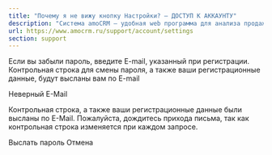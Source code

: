 ```yaml
---
title: "Почему я не вижу кнопку Настройки? — ДОСТУП К АККАУНТУ"
description: "Система amoCRM – удобная web программа для анализа продаж, доступная в режиме online из любой точки мира! Подробности узнавайте по указанным на сайте телефонам в Москве."
url: https://www.amocrm.ru/support/account/settings
section: support
---
```


Если вы забыли пароль, введите E-mail, указанный при регистрации. Контрольная строка для смены пароля, а также ваши регистрационные данные, будут высланы вам по E-mail

Неверный E-Mail

Контрольная строка, а также ваши регистрационные данные были высланы по E-Mail. Пожалуйста, дождитесь прихода письма, так как контрольная строка изменяется при каждом запросе.

Выслать пароль
Отмена